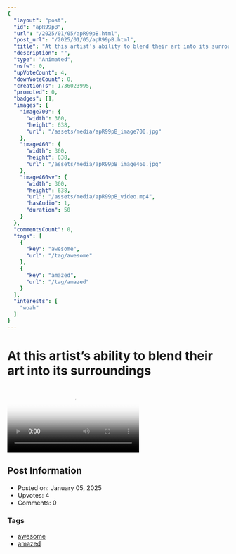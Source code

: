 ```yaml
---
{
  "layout": "post",
  "id": "apR99pB",
  "url": "/2025/01/05/apR99pB.html",
  "post_url": "/2025/01/05/apR99pB.html",
  "title": "At this artist’s ability to blend their art into its surroundings",
  "description": "",
  "type": "Animated",
  "nsfw": 0,
  "upVoteCount": 4,
  "downVoteCount": 0,
  "creationTs": 1736023995,
  "promoted": 0,
  "badges": [],
  "images": {
    "image700": {
      "width": 360,
      "height": 638,
      "url": "/assets/media/apR99pB_image700.jpg"
    },
    "image460": {
      "width": 360,
      "height": 638,
      "url": "/assets/media/apR99pB_image460.jpg"
    },
    "image460sv": {
      "width": 360,
      "height": 638,
      "url": "/assets/media/apR99pB_video.mp4",
      "hasAudio": 1,
      "duration": 50
    }
  },
  "commentsCount": 0,
  "tags": [
    {
      "key": "awesome",
      "url": "/tag/awesome"
    },
    {
      "key": "amazed",
      "url": "/tag/amazed"
    }
  ],
  "interests": [
    "woah"
  ]
}
---
```


# At this artist’s ability to blend their art into its surroundings

<video controls playsinline loop poster="/assets/media/apR99pB_image460.jpg">
  <source src="/assets/media/apR99pB_video.mp4" type="video/mp4">
  Your browser does not support the video tag.
</video>

## Post Information

- Posted on: January 05, 2025
- Upvotes: 4
- Comments: 0

### Tags

- [awesome](/tag/awesome)
- [amazed](/tag/amazed)

